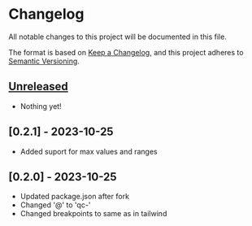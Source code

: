 # Changelog

All notable changes to this project will be documented in this file.

The format is based on [Keep a Changelog](https://keepachangelog.com/en/1.0.0/),
and this project adheres to [Semantic Versioning](https://semver.org/spec/v2.0.0.html).

## [Unreleased]

- Nothing yet!

## [0.2.1] - 2023-10-25

- Added suport for max values and ranges

## [0.2.0] - 2023-10-25

- Updated package.json after fork
- Changed '@' to 'qc-'
- Changed breakpoints to same as in tailwind

[unreleased]: https://github.com/tailwindlabs/tailwindcss-container-queries/compare/v0.1.1...HEAD
